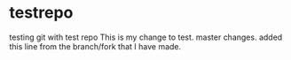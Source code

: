 # testrepo
testing git with test repo
This is my change to test.
master changes.
added this line from the branch/fork that I have made.
